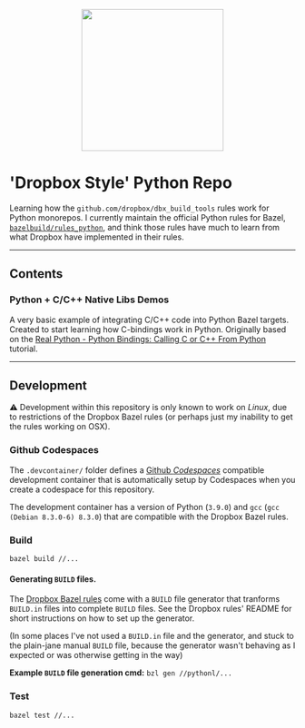 <p align="center">
  <img src="https://user-images.githubusercontent.com/12058921/100537908-754b3d80-3280-11eb-8c7f-c51afbf39c57.png" height="250px"/>
</p>

# 'Dropbox Style' Python Repo

Learning how the `github.com/dropbox/dbx_build_tools` rules work for Python monorepos. I currently maintain the official Python rules for Bazel, [`bazelbuild/rules_python`](https://github.com/bazelbuild/rules_python), and think those rules have much to learn from what Dropbox have implemented in their rules. 

----

## Contents

### Python + C/C++ Native Libs Demos

A very basic example of integrating C/C++ code into Python Bazel targets. Created to start learning how C-bindings work in Python. Originally based on the [Real Python - Python Bindings: Calling C or C++ From Python](https://realpython.com/python-bindings-overview/) tutorial.

----

## Development

⚠️ Development within this repository is only known to work on _Linux_, due to restrictions of the Dropbox Bazel rules (or perhaps just my inability to get the rules working on OSX). 

### Github Codespaces

The `.devcontainer/` folder defines a [Github _Codespaces_](https://github.com/features/codespaces) compatible
development container that is automatically setup by Codespaces when you create a codespace for this repository.

The development container has a version of Python (`3.9.0`) and `gcc` (`gcc (Debian 8.3.0-6) 8.3.0`) that are compatible with the Dropbox Bazel rules.

### Build

`bazel build //...`

#### Generating `BUILD` files.

The [Dropbox Bazel rules](https://github.com/dropbox/dbx_build_tools/) come with a `BUILD` file generator that tranforms `BUILD.in` files into complete `BUILD` files. See the Dropbox rules' README for short instructions on how to set up the generator. 

(In some places I've not used a `BUILD.in` file and the generator, and stuck to the plain-jane manual `BUILD` file, because the generator wasn't behaving as I expected or was otherwise getting in the way)

**Example `BUILD` file generation cmd:** `bzl gen //pythonl/...`

### Test

`bazel test //...`
